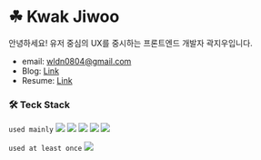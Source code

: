 # ☘ Kwak Jiwoo
안녕하세요! 유저 중심의 UX를 중시하는 프론트엔드 개발자 곽지우입니다.
- email: wldn0804@gmail.com
- Blog: [Link](https://jiwoo84.tistory.com/)
- Resume: [Link](https://jiwoo84.notion.site/fcef794f684d45eebbf412822083ae00)


### 🛠 Teck Stack

`used mainly` <img src="https://img.shields.io/badge/React.js-61DAFB?logo=React&logoColor=black"/></a>
<img src="https://img.shields.io/badge/javascript-yellow?logo=javascript&logoColor=white"/>
<img src="https://img.shields.io/badge/HTML5-E34F26?logo=HTML5&logoColor=white"/></a>
<img src="https://img.shields.io/badge/css-1572B6?logo=css3&logoColor=white"/></a>
<img src="https://img.shields.io/badge/Node.js-339933?logo=Node.js&logoColor=white"/></a>

`used at least once` <img src="https://img.shields.io/badge/typescript-blue?logo=typescript&logoColor=skyblue"/></br>
